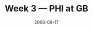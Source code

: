 ---
layout: game
title: Week 3 — PHI at GB
season: 2000
game_id: 2000_03_PHI_GB
week: 3
date: 2000-09-17
home_team: GB
away_team: PHI
final_home: 
final_away: 
pbp_url: /assets/data/pbp/2000/2000_03_PHI_GB.csv.gz
---